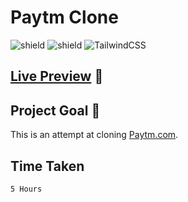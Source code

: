 # Paytm Clone

![shield](https://img.shields.io/badge/HTML5-E34F26?style=for-the-badge&logo=html5&logoColor=white) ![shield](https://img.shields.io/badge/CSS3-1572B6?style=for-the-badge&logo=css3&logoColor=white) ![TailwindCSS](https://img.shields.io/badge/tailwindcss-%2338B2AC.svg?style=for-the-badge&logo=tailwind-css&logoColor=white)

## [Live Preview](https://project-14.vercel.app/) :link:

## Project Goal :dart:

This is an attempt at cloning [Paytm.com](https://project-14.vercel.app/).

## Time Taken

```
5 Hours

```
